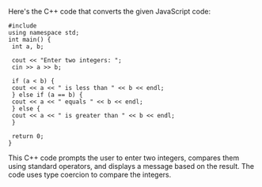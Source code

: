 Here's the C++ code that converts the given JavaScript code:
```
#include 
using namespace std;
int main() {
 int a, b;
 
 cout << "Enter two integers: ";
 cin >> a >> b;
 
 if (a < b) {
 cout << a << " is less than " << b << endl;
 } else if (a == b) {
 cout << a << " equals " << b << endl;
 } else {
 cout << a << " is greater than " << b << endl;
 }
 
 return 0;
}
```
This C++ code prompts the user to enter two integers, compares them using standard operators, and displays a message based on the result. The code uses type coercion to compare the integers.

